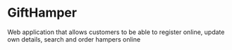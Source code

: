 # GiftHamper
Web application that allows customers to be able to register online, update own details, search and order hampers online
